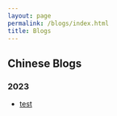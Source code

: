 ```yaml
---
layout: page
permalink: /blogs/index.html
title: Blogs
---
```


## Chinese Blogs

### 2023

- [test](https://ch4nc3n.github.io/blogs/test)

